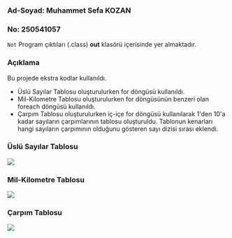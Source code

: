 ### Ad-Soyad: Muhammet Sefa KOZAN
### No: 250541057

```Not``` Program çıktıları (.class) **out** klasörü içerisinde yer almaktadır.

### Açıklama
Bu projede ekstra kodlar kullanıldı.
- Üslü Sayılar Tablosu oluşturulurken for döngüsü kullanıldı.
- Mil-Kilometre Tablosu oluşturulurken for döngüsünün benzeri olan foreach döngüsü kullanıldı.
- Çarpım Tablosu oluşturulurken iç-içe for döngüsü kullanılarak 1'den 10'a kadar sayıların çarpımlarının tablosu oluşturuldu. Tablonun kenarları hangi sayıların çarpımının olduğunu gösteren sayı dizisi sırası eklendi.

### Üslü Sayılar Tablosu
![](media/UsluSayilar.png)

### Mil-Kilometre Tablosu
![](media/MilKilometreTablosu.png)

### Çarpım Tablosu

![](media/CarpimTablosu.png)